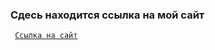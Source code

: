 ### Сдесь находится ссылка на мой сайт #
<code> [Ссылка на сайт](https://genagggg.github.io/site/)
</code>